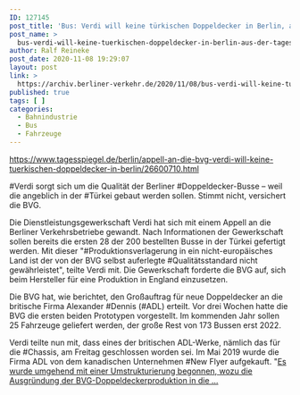 ```yaml
---
ID: 127145
post_title: 'Bus: Verdi will keine türkischen Doppeldecker in Berlin, aus Der Tagesspiegel'
post_name: >
  bus-verdi-will-keine-tuerkischen-doppeldecker-in-berlin-aus-der-tagesspiegel
author: Ralf Reineke
post_date: 2020-11-08 19:29:07
layout: post
link: >
  https://archiv.berliner-verkehr.de/2020/11/08/bus-verdi-will-keine-tuerkischen-doppeldecker-in-berlin-aus-der-tagesspiegel/
published: true
tags: [ ]
categories:
  - Bahnindustrie
  - Bus
  - Fahrzeuge
---
```

https://www.tagesspiegel.de/berlin/appell-an-die-bvg-verdi-will-keine-tuerkischen-doppeldecker-in-berlin/26600710.html

#Verdi sorgt sich um die Qualität der Berliner #Doppeldecker-Busse – weil die angeblich in der #Türkei gebaut werden sollen. Stimmt nicht, versichert die BVG.

Die Dienstleistungsgewerkschaft Verdi hat sich mit einem Appell an die Berliner Verkehrsbetriebe gewandt. Nach Informationen der Gewerkschaft sollen bereits die ersten 28 der 200 bestellten Busse in der Türkei gefertigt werden. Mit dieser "#Produktionsverlagerung in ein nicht-europäisches Land ist der von der BVG selbst auferlegte #Qualitätsstandard nicht gewährleistet", teilte Verdi mit. Die Gewerkschaft forderte die BVG auf, sich beim Hersteller für eine Produktion in England einzusetzen.

Die BVG hat, wie berichtet, den Großauftrag für neue Doppeldecker an die britische Firma Alexander #Dennis (#ADL) erteilt. Vor drei Wochen hatte die BVG die ersten beiden Prototypen vorgestellt. Im kommenden Jahr sollen 25 Fahrzeuge geliefert werden, der große Rest von 173 Bussen erst 2022.

Verdi teilte nun mit, dass eines der britischen ADL-Werke, nämlich das für die #Chassis, am Freitag geschlossen worden sei. Im Mai 2019 wurde die Firma ADL von dem kanadischen Unternehmen #New Flyer aufgekauft. "<a href="https://www.tagesspiegel.de/berlin/appell-an-die-bvg-verdi-will-keine-tuerkischen-doppeldecker-in-berlin/26600710.html">Es wurde umgehend mit einer Umstrukturierung begonnen, wozu die Ausgründung der BVG-Doppeldeckerproduktion in die ...</a>
